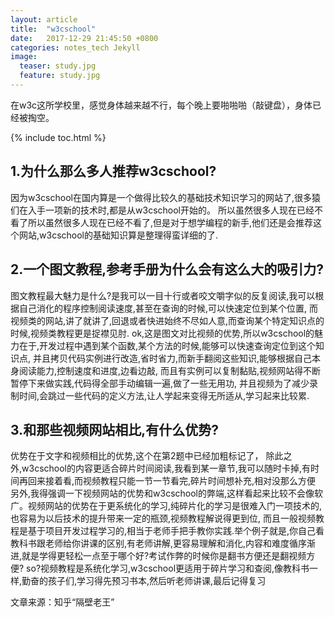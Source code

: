 ```yaml
---
layout: article
title:  "w3cschool"
date:   2017-12-29 21:45:50 +0800
categories: notes_tech Jekyll
image:
  teaser: study.jpg
  feature: study.jpg
---
```

在w3c这所学校里，感觉身体越来越不行，每个晚上要啪啪啪（敲键盘），身体已经被掏空。

{% include toc.html %}

## 1.为什么那么多人推荐w3cschool?

因为w3cschool在国内算是一个做得比较久的基础技术知识学习的网站了,很多猿们在入手一项新的技术时,都是从w3cschool开始的。
所以虽然很多人现在已经不看了所以虽然很多人现在已经不看了,但是对于想学编程的新手,他们还是会推荐这个网站,w3cschool的基础知识算是整理得蛮详细的了.


## 2.一个图文教程,参考手册为什么会有这么大的吸引力?

图文教程最大魅力是什么?是我可以一目十行或者咬文嚼字似的反复阅读,我可以根据自己消化的程序控制阅读速度,甚至在查询的时候,可以快速定位到某个位置,
而视频类的网站,讲了就讲了,回退或者快进始终不尽如人意,而查询某个特定知识点的时候,视频类教程更是捉襟见肘.
ok,这是图文对比视频的优势,所以w3cschool的魅力在于,开发过程中遇到某个函数,某个方法的时候,能够可以快速查询定位到这个知识点,
并且拷贝代码实例进行改造,省时省力,而新手翻阅这些知识,能够根据自己本身阅读能力,控制速度和进度,边看边敲,
而且有实例可以复制黏贴,视频网站得不断暂停下来做实践,代码得全部手动编辑一遍,做了一些无用功,
并且视频为了减少录制时间,会跳过一些代码的定义方法,让人学起来变得无所适从,学习起来比较累.


## 3.和那些视频网站相比,有什么优势?
优势在于文字和视频相比的优势,这个在第2题中已经加粗标记了，
除此之外,w3cschool的内容更适合碎片时间阅读,我看到某一章节,我可以随时卡掉,有时间再回来接着看,而视频教程只能一节一节看完,碎片时间想补充,相对没那么方便
另外,我得强调一下视频网站的优势和w3cschool的弊端,这样看起来比较不会像软广。视频网站的优势在于更系统化的学习,纯碎片化的学习是很难入门一项技术的,也容易为以后技术的提升带来一定的瓶颈,视频教程解说得更到位,
而且一般视频教程是基于项目开发过程学习的,相当于老师手把手教你实践.举个例子就是,你自己看教科书跟老师给你讲课的区别,有老师讲解,更容易理解和消化,内容和难度循序渐进,就是学得更轻松一点至于哪个好?考试作弊的时候你是翻书方便还是翻视频方便?
so?视频教程是系统化学习,w3cschool更适用于碎片学习和查阅,像教科书一样,勤奋的孩子们,学习得先预习书本,然后听老师讲课,最后记得复习

文章来源：知乎“隔壁老王”